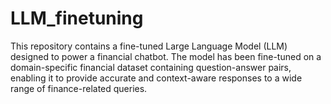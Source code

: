 # LLM_finetuning
This repository contains a fine-tuned Large Language Model (LLM) designed to power a financial chatbot. The model has been fine-tuned on a domain-specific financial dataset containing question-answer pairs, enabling it to provide accurate and context-aware responses to a wide range of finance-related queries.
